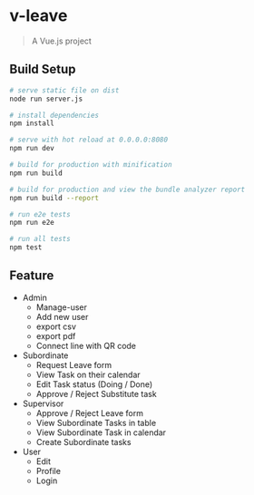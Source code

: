 # v-leave

> A Vue.js project

## Build Setup

``` bash
# serve static file on dist
node run server.js

# install dependencies
npm install

# serve with hot reload at 0.0.0.0:8080
npm run dev

# build for production with minification
npm run build

# build for production and view the bundle analyzer report
npm run build --report

# run e2e tests
npm run e2e

# run all tests
npm test
```


## Feature
- Admin
    - Manage-user
    - Add new user
    - export csv
    - export pdf
    - Connect line with QR code
- Subordinate
    - Request Leave form
    - View Task on their calendar
    - Edit Task status (Doing / Done)
    - Approve / Reject Substitute task
- Supervisor
    - Approve / Reject Leave form
    - View Subordinate Tasks in table
    - View Subordinate Task in calendar
    - Create Subordinate tasks
- User
    - Edit
    - Profile
    - Login